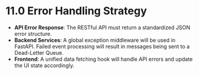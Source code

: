 # **11.0 Error Handling Strategy**

* **API Error Response**: The RESTful API must return a standardized JSON error structure.  
* **Backend Services**: A global exception middleware will be used in FastAPI. Failed event processing will result in messages being sent to a Dead-Letter Queue.  
* **Frontend**: A unified data fetching hook will handle API errors and update the UI state accordingly.
